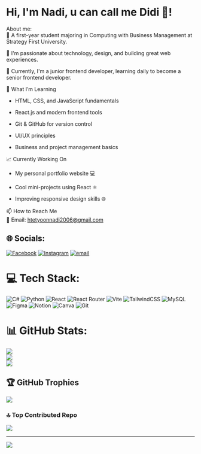 # Hi, I'm Nadi, u can call me Didi 🧸!

About me: <br/>
🦦 A first-year student majoring in Computing with Business Management at Strategy First University. <br/>

🐻 I'm passionate about technology, design, and building great web experiences. <br/>

🚀 Currently, I'm a junior frontend developer, learning daily to become a senior frontend developer. <br/>

🌱 What I’m Learning <br/>
  - HTML, CSS, and JavaScript fundamentals

  - React.js and modern frontend tools

  - Git & GitHub for version control

  - UI/UX principles

  - Business and project management basics

📈 Currently Working On
  - My personal portfolio website 💻

  - Cool mini-projects using React ⚛️

  - Improving responsive design skills 🌐

📫 How to Reach Me <br/>
  📧 Email: htetyoonnadi2006@gmail.com 

## 🌐 Socials:
[![Facebook](https://img.shields.io/badge/Facebook-%231877F2.svg?logo=Facebook&logoColor=white)](https://facebook.com/@htetyoon.nadi.5) [![Instagram](https://img.shields.io/badge/Instagram-%23E4405F.svg?logo=Instagram&logoColor=white)](https://instagram.com/@y_to.thed_) [![email](https://img.shields.io/badge/Email-D14836?logo=gmail&logoColor=white)](mailto:htetyoonnadi2006@gmail.com) 

# 💻 Tech Stack:
![C#](https://img.shields.io/badge/c%23-%23239120.svg?style=flat&logo=csharp&logoColor=white) ![Python](https://img.shields.io/badge/python-3670A0?style=flat&logo=python&logoColor=ffdd54) ![React](https://img.shields.io/badge/react-%2320232a.svg?style=flat&logo=react&logoColor=%2361DAFB) ![React Router](https://img.shields.io/badge/React_Router-CA4245?style=flat&logo=react-router&logoColor=white) ![Vite](https://img.shields.io/badge/vite-%23646CFF.svg?style=flat&logo=vite&logoColor=white) ![TailwindCSS](https://img.shields.io/badge/tailwindcss-%2338B2AC.svg?style=flat&logo=tailwind-css&logoColor=white) ![MySQL](https://img.shields.io/badge/mysql-4479A1.svg?style=flat&logo=mysql&logoColor=white) ![Figma](https://img.shields.io/badge/figma-%23F24E1E.svg?style=flat&logo=figma&logoColor=white) ![Notion](https://img.shields.io/badge/Notion-%23000000.svg?style=flat&logo=notion&logoColor=white) ![Canva](https://img.shields.io/badge/Canva-%2300C4CC.svg?style=flat&logo=Canva&logoColor=white) ![Git](https://img.shields.io/badge/git-%23F05033.svg?style=flat&logo=git&logoColor=white)
# 📊 GitHub Stats:
![](https://github-readme-stats.vercel.app/api?username=htetyoonnadi&theme=dark&hide_border=true&include_all_commits=true&count_private=true)<br/>
![](https://nirzak-streak-stats.vercel.app/?user=htetyoonnadi&theme=dark&hide_border=true)<br/>
![](https://github-readme-stats.vercel.app/api/top-langs/?username=htetyoonnadi&theme=dark&hide_border=true&include_all_commits=true&count_private=true&layout=compact)

## 🏆 GitHub Trophies
![](https://github-profile-trophy.vercel.app/?username=htetyoonnadi&theme=radical&no-frame=false&no-bg=false&margin-w=4)

### 🔝 Top Contributed Repo
![](https://github-contributor-stats.vercel.app/api?username=htetyoonnadi&limit=5&theme=dracula&combine_all_yearly_contributions=true)

---
[![](https://visitcount.itsvg.in/api?id=htetyoonnadi&icon=0&color=0)](https://visitcount.itsvg.in)

